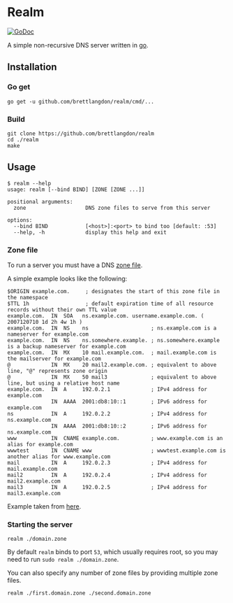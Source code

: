 Realm
=====
[![GoDoc](https://godoc.org/github.com/brettlangdon/realm?status.svg)](https://godoc.org/github.com/brettlangdon/realm)

A simple non-recursive DNS server written in [go](https://golang.org).

## Installation
### Go get
```
go get -u github.com/brettlangdon/realm/cmd/...
```

### Build
```
git clone https://github.com/brettlangdon/realm
cd ./realm
make
```

## Usage
```
$ realm --help
usage: realm [--bind BIND] [ZONE [ZONE ...]]

positional arguments:
  zone                   DNS zone files to serve from this server

options:
  --bind BIND            [<host>]:<port> to bind too [default: :53]
  --help, -h             display this help and exit
```

### Zone file
To run a server you must have a DNS [zone file](https://en.wikipedia.org/wiki/Zone_file).

A simple example looks like the following:

```
$ORIGIN example.com.     ; designates the start of this zone file in the namespace
$TTL 1h                  ; default expiration time of all resource records without their own TTL value
example.com.  IN  SOA   ns.example.com. username.example.com. ( 2007120710 1d 2h 4w 1h )
example.com.  IN  NS    ns                    ; ns.example.com is a nameserver for example.com
example.com.  IN  NS    ns.somewhere.example. ; ns.somewhere.example is a backup nameserver for example.com
example.com.  IN  MX    10 mail.example.com.  ; mail.example.com is the mailserver for example.com
@             IN  MX    20 mail2.example.com. ; equivalent to above line, "@" represents zone origin
@             IN  MX    50 mail3              ; equivalent to above line, but using a relative host name
example.com.  IN  A     192.0.2.1             ; IPv4 address for example.com
              IN  AAAA  2001:db8:10::1        ; IPv6 address for example.com
ns            IN  A     192.0.2.2             ; IPv4 address for ns.example.com
              IN  AAAA  2001:db8:10::2        ; IPv6 address for ns.example.com
www           IN  CNAME example.com.          ; www.example.com is an alias for example.com
wwwtest       IN  CNAME www                   ; wwwtest.example.com is another alias for www.example.com
mail          IN  A     192.0.2.3             ; IPv4 address for mail.example.com
mail2         IN  A     192.0.2.4             ; IPv4 address for mail2.example.com
mail3         IN  A     192.0.2.5             ; IPv4 address for mail3.example.com
```

Example taken from [here](https://en.wikipedia.org/wiki/Zone_file#File_format).

### Starting the server
```
realm ./domain.zone
```

By default `realm` binds to port `53`, which usually requires root, so you may need to run `sudo realm ./domain.zone`.

You can also specify any number of zone files by providing multiple zone files.

```
realm ./first.domain.zone ./second.domain.zone
```

